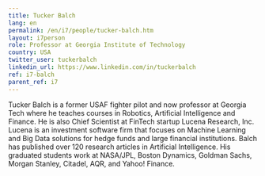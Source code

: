 ```yaml
---
title: Tucker Balch
lang: en
permalink: /en/i7/people/tucker-balch.htm
layout: i7person
role: Professor at Georgia Institute of Technology
country: USA
twitter_user: tuckerbalch
linkedin_url: https://www.linkedin.com/in/tuckerbalch 
ref: i7-balch
parent_ref: i7
---
```

Tucker Balch is a former USAF fighter pilot and now professor at Georgia Tech where he teaches courses in Robotics, Artificial Intelligence and Finance. He is also Chief Scientist at FinTech startup Lucena Research, Inc. Lucena is an investment software firm that focuses on Machine Learning and Big Data solutions for hedge funds and large financial institutions. Balch has published over 120 research articles in Artificial Intelligence. His graduated students work at NASA/JPL, Boston Dynamics, Goldman Sachs, Morgan Stanley, Citadel, AQR, and Yahoo! Finance.
